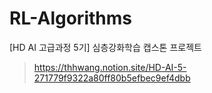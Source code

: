 # RL-Algorithms

[HD AI 고급과정 5기] 심층강화학습 캡스톤 프로젝트
> https://thhwang.notion.site/HD-AI-5-271779f9322a80ff80b5efbec9ef4dbb

